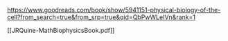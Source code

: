 https://www.goodreads.com/book/show/5941151-physical-biology-of-the-cell?from_search=true&from_srp=true&qid=QbPwWLeIVn&rank=1


[[JRQuine-MathBiophysicsBook.pdf]] 

